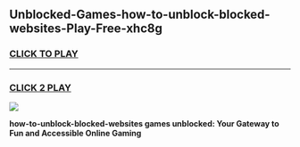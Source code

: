 
## Unblocked-Games-how-to-unblock-blocked-websites-Play-Free-xhc8g
<h3>
<a href="https://premium76.site?title=how-to-unblock-blocked-websites&ref=12A">CLICK TO PLAY</a></h3>
<hr>

<h3>
<a href="https://premium76.site?title=how-to-unblock-blocked-websites&ref=12A">CLICK 2 PLAY</a>
  
</h3>

<a href="https://premium76.site?title=how-to-unblock-blocked-websites&ref=12A"><img src="https://clearcache.store/games.png"></a>


**how-to-unblock-blocked-websites games unblocked: Your Gateway to Fun and Accessible Online Gaming**
